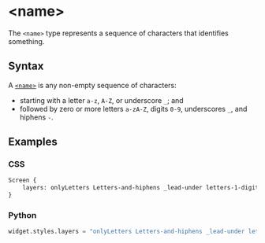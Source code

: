# &lt;name&gt;

The `<name>` type represents a sequence of characters that identifies something.

## Syntax

A [`<name>`](/css_types/name) is any non-empty sequence of characters:

 - starting with a letter `a-z`, `A-Z`, or underscore `_`; and
 - followed by zero or more letters `a-zA-Z`, digits `0-9`, underscores `_`, and hiphens `-`.

## Examples

### CSS

```sass
Screen {
    layers: onlyLetters Letters-and-hiphens _lead-under letters-1-digit;
}
```

### Python

```py
widget.styles.layers = "onlyLetters Letters-and-hiphens _lead-under letters-1-digit"
```
